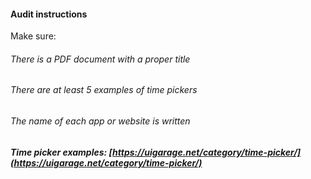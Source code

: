 #### Audit instructions

Make sure: 

###### There is a PDF document with a proper title
###### There are at least 5 examples of time pickers
###### The name of each app or website is written

##### Time picker examples: [https://uigarage.net/category/time-picker/](https://uigarage.net/category/time-picker/)